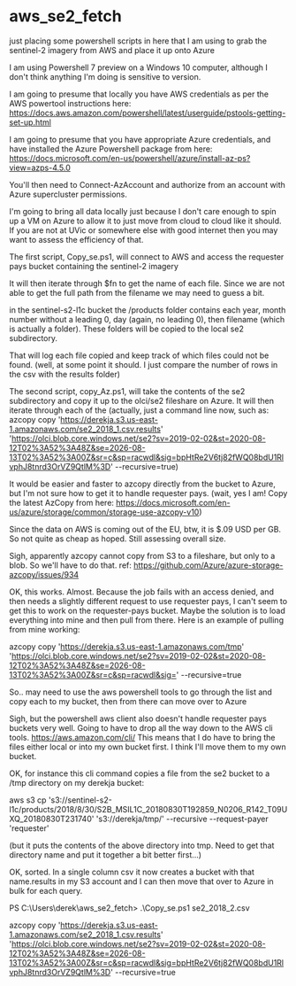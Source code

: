 # aws_se2_fetch

just placing some powershell scripts in here that I am using to grab the sentinel-2 imagery from AWS and place it up onto Azure

I am using Powershell 7 preview on a Windows 10 computer, although I don't think anything I'm doing is sensitive to version.

I am going to presume that locally you have AWS credentials as per the AWS powertool instructions here: https://docs.aws.amazon.com/powershell/latest/userguide/pstools-getting-set-up.html

I am going to presume that you have appropriate Azure credentials, and have installed the Azure Powershell package from here: https://docs.microsoft.com/en-us/powershell/azure/install-az-ps?view=azps-4.5.0

You'll then need to Connect-AzAccount and authorize from an account with Azure supercluster permissions.

I'm going to bring all data locally just because I don't care enough to spin up a VM on Azure to allow it to just move from cloud to cloud like it should. If you are not at UVic or somewhere else with good internet then you may want to assess the efficiency of that.

The first script, Copy_se.ps1, will connect to AWS and access the requester pays bucket containing the sentinel-2 imagery

It will then iterate through $fn to get the name of each file. Since we are not able to get the full path from the filename we may need to guess a bit.

in the sentinel-s2-l1c bucket the /products folder contains each year, month number without a leading 0, day (again, no leading 0), then filename (which is actually a folder). These folders will be copied to the local se2 subdirectory.

That will log each file copied and keep track of which files could not be found. (well, at some point it should. I just compare the number of rows in the csv with the results folder)

The second script, copy_Az.ps1, will take the contents of the se2 subdirectory and copy it up to the olci/se2 fileshare on Azure. It will then iterate through each of the (actually, just a command line now, such as: azcopy copy 'https://derekja.s3.us-east-1.amazonaws.com/se2_2018_1.csv.results' 'https://olci.blob.core.windows.net/se2?sv=2019-02-02&st=2020-08-12T02%3A52%3A48Z&se=2026-08-13T02%3A52%3A00Z&sr=c&sp=racwdl&sig=bpHtRe2V6tj82fWQ08bdU1RlvphJ8tnrd3OrVZ9QtlM%3D' --recursive=true)

It would be easier and faster to azcopy directly from the bucket to Azure, but I'm not sure how to get it to handle requester pays. (wait, yes I am! Copy the latest AzCopy from here: https://docs.microsoft.com/en-us/azure/storage/common/storage-use-azcopy-v10)

Since the data on AWS is coming out of the EU, btw, it is $.09 USD per GB. So not quite as cheap as hoped. Still assessing overall size.

Sigh, apparently azcopy cannot copy from S3 to a fileshare, but only to a blob. So we'll have to do that. ref: https://github.com/Azure/azure-storage-azcopy/issues/934

OK, this works. Almost. Because the job fails with an access denied, and then needs a slightly different request to use requester pays, I can't seem to get this to work on the requester-pays bucket. Maybe the solution is to load everything into mine and then pull from there. Here is an example of pulling from mine working:

azcopy copy 'https://derekja.s3.us-east-1.amazonaws.com/tmp' 'https://olci.blob.core.windows.net/se2?sv=2019-02-02&st=2020-08-12T02%3A52%3A48Z&se=2026-08-13T02%3A52%3A00Z&sr=c&sp=racwdl&sig=<redacted>' --recursive=true


So.. may need to use the aws powershell tools to go through the list and copy each to my bucket, then from there can move over to Azure

Sigh, but the powershell aws client also doesn't handle requester pays buckets very well. Going to have to drop all the way down to the AWS cli tools. https://aws.amazon.com/cli/ This means that I do have to bring the files either local or into my own bucket first. I think I'll move them to my own bucket.

OK, for instance this cli command copies a file from the se2 bucket to a /tmp directory on my derekja bucket:

 aws s3 cp 's3://sentinel-s2-l1c/products/2018/8/30/S2B_MSIL1C_20180830T192859_N0206_R142_T09UXQ_20180830T231740' 's3://derekja/tmp/' --recursive --request-payer 'requester'

 (but it puts the contents of the above directory into tmp. Need to get that directory name and put it together a bit better first...)

 OK, sorted. In a single column csv it now creates a bucket with that name.results in my S3 account and I can then move that over to Azure in bulk for each query.

 PS C:\Users\derek\aws_se2_fetch> .\Copy_se.ps1 se2_2018_2.csv

 azcopy copy 'https://derekja.s3.us-east-1.amazonaws.com/se2_2018_1.csv.results' 'https://olci.blob.core.windows.net/se2?sv=2019-02-02&st=2020-08-12T02%3A52%3A48Z&se=2026-08-13T02%3A52%3A00Z&sr=c&sp=racwdl&sig=bpHtRe2V6tj82fWQ08bdU1RlvphJ8tnrd3OrVZ9QtlM%3D' --recursive=true




